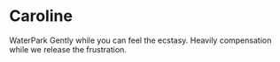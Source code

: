 # Caroline
WaterPark
Gently while you can feel the ecstasy. Heavily compensation while we release the frustration. 
